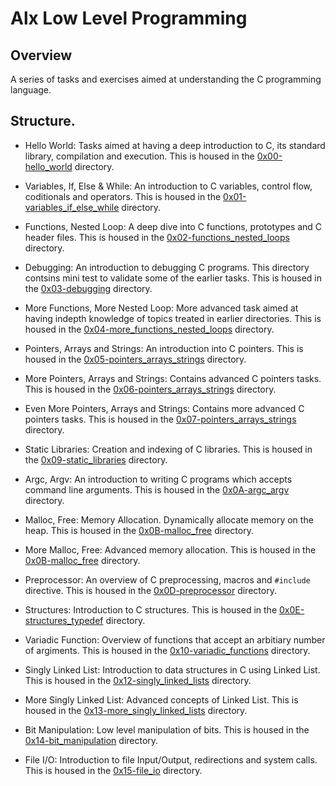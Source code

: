 # Alx Low Level Programming

## Overview
A series of tasks and exercises aimed at understanding the C programming language.

## Structure.
* Hello World: Tasks aimed at having a deep introduction to C, its standard library, compilation and execution. This is housed in the [0x00-hello_world](/0x00-hello_world) directory.

* Variables, If, Else & While: An introduction to C variables, control flow, coditionals and operators. This is housed in the [0x01-variables_if_else_while](/0x01-variables_if_else_while) directory.

* Functions, Nested Loop: A deep dive into C functions, prototypes and C header files. This is housed in the [0x02-functions_nested_loops](/0x02-functions_nested_loops) directory.

* Debugging: An introduction to debugging C programs. This directory contsins mini test to validate some of the earlier tasks. This is housed in the [0x03-debugging](/0x03-debugging) directory.

* More Functions, More Nested Loop: More advanced task aimed at having indepth knowledge of topics treated in earlier directories. This is housed in the [0x04-more_functions_nested_loops](/0x04-more_functions_nested_loops) directory.	

* Pointers, Arrays and Strings: An introduction into C pointers. This is housed in the [0x05-pointers_arrays_strings](/0x05-pointers_arrays_strings) directory.	

* More Pointers, Arrays and Strings: Contains advanced C pointers tasks. This is housed in the [0x06-pointers_arrays_strings](/0x06-pointers_arrays_strings) directory.	

* Even More Pointers, Arrays and Strings: Contains more advanced C pointers tasks. This is housed in the [0x07-pointers_arrays_strings](/0x07-pointers_arrays_strings) directory.

* Static Libraries: Creation and indexing of C libraries. This is housed in the [0x09-static_libraries](/0x09-static_libraries) directory.	

* Argc, Argv: An introduction to writing C programs which accepts command line arguments. This is housed in the [0x0A-argc_argv](/0x0A-argc_argv) directory.	

* Malloc, Free: Memory Allocation. Dynamically allocate memory on the heap. This is housed in the [0x0B-malloc_free](/0x0B-malloc_free) directory.	

* More Malloc, Free: Advanced memory allocation. This is housed in the [0x0B-malloc_free](/0x0C-more_malloc_free) directory.	
* Preprocessor: An overview of C preprocessing, macros and `#include` directive. This is housed in the [0x0D-preprocessor](/0x0D-preprocessor) directory.	

* Structures: Introduction to C structures. This is housed in the [0x0E-structures_typedef](/0x0E-structures_typedef) directory.	
* Variadic Function: Overview of functions that accept an arbitiary number of argiments. This is housed in the [0x10-variadic_functions](/0x10-variadic_functions) directory.

* Singly Linked List: Introduction to data structures in C using Linked List. This is housed in the [0x12-singly_linked_lists](/0x12-singly_linked_lists) directory.

* More Singly Linked List: Advanced concepts of Linked List. This is housed in the [0x13-more_singly_linked_lists](/0x13-more_singly_linked_lists) directory.

* Bit Manipulation: Low level manipulation of bits. This is housed in the [0x14-bit_manipulation](/0x14-bit_manipulation) directory.

* File I/O: Introduction to file Input/Output, redirections and system calls. This is housed in the [0x15-file_io](/0x15-file_io) directory.
